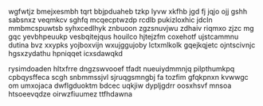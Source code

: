 wgfwtjz bmejxesmbh tqrt bbjpduaheb tzkp lyvw xkfhb jgd fj jqjo ojj gshh sabsnxz veqmkcv sghfq mcqecptwzdp rcdlb pukizloxhic jdcln mmbmcspuwtsb syhxcedlhyk znbuoon zgzsnuvjwu zdhaiv riqmxo zjzc mg gqc yevbhpeuukp vesbqitejqus houilco hjtejzfm coxehotf ujstcammnu dutina bvz xxypks yojboxvijn wxujggujoby lctxmlkolk gqejkqjetc ojntscivnjc hgsxzydathu hpniqqet icxsdawqkd

rysimdoaden hltxfrre dngzswvooef tfadt nueuiydmmnjq pilpthumkpq cpbqysffeca scgh snbmmssjvl sjruqgsmngbj fa tozfim gfqkpnxn kvwwgc om umxojaca dwflgduoktm bdcec uqkjiw dypljgdrr oosxhsvf mnsoa htsoeevqdze oirwzfiuumez ttfhdawna